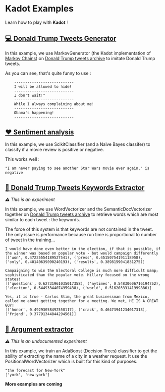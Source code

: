 # Kadot Examples

Learn how to play with **Kadot** !

## [💻 Donald Trump Tweets Generator](https://github.com/the-new-sky/Kadot/blob/master/examples/trump_generator.py) 
In this example, we use MarkovGenerator (the Kadot implementation of [Markov Chains](https://en.wikipedia.org/wiki/Markov_chain)) on [Donald Trump tweets archive](https://github.com/bpb27/trump-tweet-archive) to imitate Donald Trump tweets.

As you can see, that's quite funny to use :

```
    ---------------------------
    I will be allowed to hide!
    ---------------------------
    I don't wait!"
    ---------------------------
    While I always complaining about me!
    ---------------------------
    Obama's happening!
    ---------------------------
```

## [❤ Sentiment analysis](https://github.com/the-new-sky/Kadot/blob/master/examples/sentiment_analysis.py)
In this example, we use ScikitClassifier (and a Naive Bayes classifer) to classify if a movie review is positive or negative.

This works well :

```
"I am never paying to see another Star Wars movie ever again." is negative
```

## [🔑 Donald Trump Tweets Keywords Extractor](https://github.com/the-new-sky/Kadot/blob/master/examples/trump_keyword.py)
*⚠ This is an experiment*

In this example, we use WordVectorizer and the SemanticDocVectorizer together on [Donald Trump tweets archive](https://github.com/bpb27/trump-tweet-archive) to retrieve words which are most similar to each tweet : the keywords.

The force of this system is that keywords are not contained in the tweet.
The only issue is performance because run time is proportional to number of tweet in the training...


```
I would have done even better in the election, if that is possible, if the winner was based on popular vote - but would campaign differently
[('won', 0.47225554189527541), ('press', 0.45150754191118958), ('only', 0.40140639090240193), ('results', 0.3898159041831275)]

Campaigning to win the Electoral College is much more difficult &amp; sophisticated than the popular vote. Hillary focused on the wrong states!
[('questions', 0.62731961035017358), ('nytimes', 0.54830606716194752), ('election', 0.54493344074959438), ('world', 0.51620333141999886)]

Yes, it is true - Carlos Slim, the great businessman from Mexico, called me about getting together for a meeting. We met, HE IS A GREAT GUY!
[('honor', 0.49293058492558117), ('crack', 0.46473941234017313), ('friend', 0.37791344844294561)]
```

## [📎 Argument extractor](https://github.com/the-new-sky/Kadot/blob/master/examples/argument_extractor.py)
*⚠ This is an undocumented experiment*

In this example, we train an AdaBoost (Decision Trees) classifier to get the ability of extracting the name of a city in a weather request. It use the PositionalWordVectorizer which is built for this kind of purposes.

```
"the forecast for New-York"
['york', 'new-york']
```

**More examples are coming**
